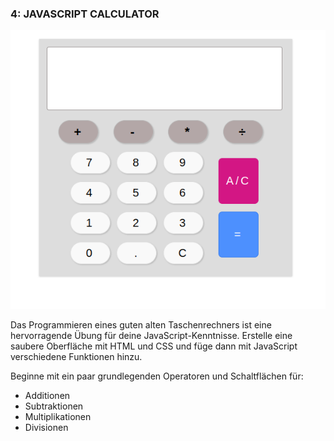 
### 4: JAVASCRIPT CALCULATOR

![JavaScript-Rechner-Projekt für Anfänger](./image/JavaScript-calculator-project-for-beginners.png)

Das Programmieren eines guten alten Taschenrechners ist eine hervorragende Übung für deine JavaScript-Kenntnisse. Erstelle eine saubere Oberfläche mit HTML und CSS und füge dann mit JavaScript verschiedene Funktionen hinzu.

Beginne mit ein paar grundlegenden Operatoren und Schaltflächen für:

- Additionen
- Subtraktionen
- Multiplikationen
- Divisionen